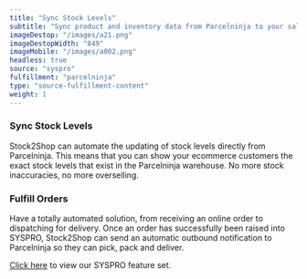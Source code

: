 ```yaml
---
title: "Sync Stock Levels"
subtitle: "Sync product and inventory data from Parcelninja to your sales channel(s)."
imageDestop: "/images/a21.png"
imageDestopWidth: "849"
imageMobile: "/images/a002.png"
headless: true
source: "syspro"
fulfillment: "parcelninja"
type: "source-fulfillment-content"
weight: 1
---
```


### Sync Stock Levels
Stock2Shop can automate the updating of stock levels directly from Parcelninja. This means that you can show your ecommerce customers the exact stock levels that exist in the Parcelninja warehouse. No more stock inaccuracies, no more overselling.

### Fulfill Orders
Have a totally automated solution, from receiving an online order to dispatching for delivery. Once an order has successfully been raised into SYSPRO, Stock2Shop can send an automatic outbound notification to Parcelninja so they can pick, pack and deliver.

[Click here](/help/features/syspro/ "SYSPRO Features") to view our SYSPRO feature set.